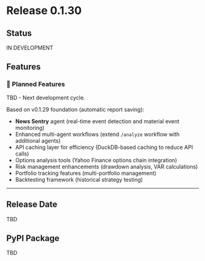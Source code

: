 # Release 0.1.30

## Status
IN DEVELOPMENT

## Features

### 🚧 Planned Features

TBD - Next development cycle.

Based on v0.1.29 foundation (automatic report saving):
- **News Sentry** agent (real-time event detection and material event monitoring)
- Enhanced multi-agent workflows (extend `/analyze` workflow with additional agents)
- API caching layer for efficiency (DuckDB-based caching to reduce API calls)
- Options analysis tools (Yahoo Finance options chain integration)
- Risk management enhancements (drawdown analysis, VAR calculations)
- Portfolio tracking features (multi-portfolio management)
- Backtesting framework (historical strategy testing)

---

## Release Date
TBD

## PyPI Package
TBD
